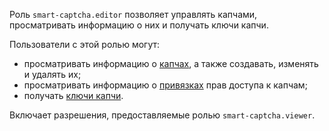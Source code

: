 Роль `smart-captcha.editor` позволяет управлять капчами, просматривать информацию о них и получать ключи капчи.

Пользователи с этой ролью могут:
* просматривать информацию о [капчах](../../smartcaptcha/concepts/validation.md), а также создавать, изменять и удалять их;
* просматривать информацию о [привязках](../../iam/concepts/access-control/index.md#access-bindings) прав доступа к капчам;
* получать [ключи капчи](../../smartcaptcha/concepts/keys.md).

Включает разрешения, предоставляемые ролью `smart-captcha.viewer`.